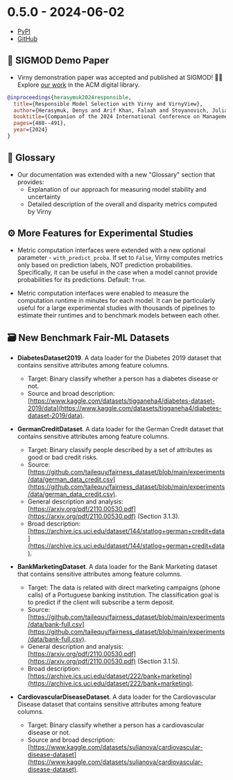 # 0.5.0 - 2024-06-02

- [PyPI](https://pypi.org/project/virny/)
- [GitHub](https://github.com/DataResponsibly/Virny/releases/tag/0.5.0)


## 📝 SIGMOD Demo Paper

* Virny demonstration paper was accepted and published at SIGMOD! 🎉🥳 Explore [our work](https://dl.acm.org/doi/abs/10.1145/3626246.3654738) in the ACM digital library.

```bibtex
@inproceedings{herasymuk2024responsible,
  title={Responsible Model Selection with Virny and VirnyView},
  author={Herasymuk, Denys and Arif Khan, Falaah and Stoyanovich, Julia},
  booktitle={Companion of the 2024 International Conference on Management of Data},
  pages={488--491},
  year={2024}
}
```


## 📖 Glossary

* Our documentation was extended with a new "Glossary" section that provides:
    * Explanation of our approach for measuring model stability and uncertainty
    * Detailed description of the overall and disparity metrics computed by Virny


## ⚙️ More Features for Experimental Studies

* Metric computation interfaces were extended with a new optional parameter - `with_predict_proba`. 
If set to `False`, Virny computes metrics only based on prediction labels, NOT prediction probabilities. Specifically, it can be useful in the case when a model cannot provide probabilities for its predictions.
Default: `True`.

* Metric computation interfaces were enabled to measure the computation runtime in minutes for each model. 
It can be particularly useful for a large experimental studies with thousands of pipelines to estimate their runtimes and to benchmark models between each other.


## 🗃 New Benchmark Fair-ML Datasets

* **DiabetesDataset2019**. A data loader for the Diabetes 2019 dataset that contains sensitive attributes among feature columns.
    * Target: Binary classify whether a person has a diabetes disease or not.
    * Source and broad description: [https://www.kaggle.com/datasets/tigganeha4/diabetes-dataset-2019/data](https://www.kaggle.com/datasets/tigganeha4/diabetes-dataset-2019/data).

* **GermanCreditDataset**. A data loader for the German Credit dataset that contains sensitive attributes among feature columns.
    * Target: Binary classify people described by a set of attributes as good or bad credit risks.
    * Source: [https://github.com/tailequy/fairness_dataset/blob/main/experiments/data/german_data_credit.csv](https://github.com/tailequy/fairness_dataset/blob/main/experiments/data/german_data_credit.csv).
    * General description and analysis: [https://arxiv.org/pdf/2110.00530.pdf](https://arxiv.org/pdf/2110.00530.pdf) (Section 3.1.3).
    * Broad description: [https://archive.ics.uci.edu/dataset/144/statlog+german+credit+data](https://archive.ics.uci.edu/dataset/144/statlog+german+credit+data).

* **BankMarketingDataset**. A data loader for the Bank Marketing dataset that contains sensitive attributes among feature columns.
    * Target: The data is related with direct marketing campaigns (phone calls) of a Portuguese banking institution. The classification goal is to predict if the client will subscribe a term deposit.
    * Source: [https://github.com/tailequy/fairness_dataset/blob/main/experiments/data/bank-full.csv](https://github.com/tailequy/fairness_dataset/blob/main/experiments/data/bank-full.csv).
    * General description and analysis: [https://arxiv.org/pdf/2110.00530.pdf](https://arxiv.org/pdf/2110.00530.pdf) (Section 3.1.5).
    * Broad description: [https://archive.ics.uci.edu/dataset/222/bank+marketing](https://archive.ics.uci.edu/dataset/222/bank+marketing).

* **CardiovascularDiseaseDataset**. A data loader for the Cardiovascular Disease dataset that contains sensitive attributes among feature columns.
    * Target: Binary classify whether a person has a cardiovascular disease or not.
    * Source and broad description: [https://www.kaggle.com/datasets/sulianova/cardiovascular-disease-dataset](https://www.kaggle.com/datasets/sulianova/cardiovascular-disease-dataset).

